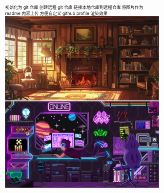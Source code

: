 初始化为 git 仓库
创建远程 git 仓库
链接本地仓库到远程仓库
将图片作为 readme 内容上传 方便自定义 github profile 渲染效果
![alt text](image.png)
![alt text](image-1.png)

